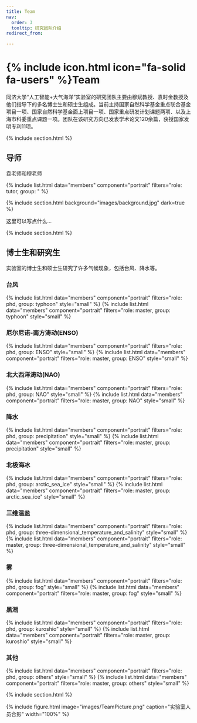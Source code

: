```yaml
---
title: Team
nav:
  order: 3
  tooltip: 研究团队介绍
redirect_from:

---
```


# {% include icon.html icon="fa-solid fa-users" %}Team

同济大学“人工智能+大气海洋”实验室的研究团队主要由穆斌教授、袁时金教授及他们指导下的多名博士生和硕士生组成。当前主持国家自然科学基金重点联合基金项目一项、国家自然科学基金面上项目一项、国家重点研发计划课题两项、以及上海市科委重点课题一项。团队在该研究方向已发表学术论文120余篇，获授国家发明专利11项。

{% include section.html %}

## 导师

袁老师和穆老师

{% include list.html data="members" component="portrait" filters="role: tutor, group: " %}

{% include section.html background="images/background.jpg" dark=true %}

这里可以写点什么...

{% include section.html %}

## 博士生和研究生

实验室的博士生和硕士生研究了许多气候现象，包括台风、降水等。

### 台风
{% include list.html data="members" component="portrait" filters="role: phd, group: typhoon" style="small" %}
{% include list.html data="members" component="portrait" filters="role: master, group: typhoon" style="small" %}
### 厄尔尼诺-南方涛动(ENSO)
{% include list.html data="members" component="portrait" filters="role: phd, group: ENSO" style="small" %}
{% include list.html data="members" component="portrait" filters="role: master, group: ENSO" style="small" %}
### 北大西洋涛动(NAO)
{% include list.html data="members" component="portrait" filters="role: phd, group: NAO" style="small" %}
{% include list.html data="members" component="portrait" filters="role: master, group: NAO" style="small" %}
### 降水
{% include list.html data="members" component="portrait" filters="role: phd, group: precipitation" style="small" %}
{% include list.html data="members" component="portrait" filters="role: master, group: precipitation" style="small" %}
### 北极海冰
{% include list.html data="members" component="portrait" filters="role: phd, group: arctic_sea_ice" style="small" %}
{% include list.html data="members" component="portrait" filters="role: master, group: arctic_sea_ice" style="small" %}
### 三维温盐
{% include list.html data="members" component="portrait" filters="role: phd, group: three-dimensional_temperature_and_salinity" style="small" %}
{% include list.html data="members" component="portrait" filters="role: master, group: three-dimensional_temperature_and_salinity" style="small" %}
### 雾
{% include list.html data="members" component="portrait" filters="role: phd, group: fog" style="small" %}
{% include list.html data="members" component="portrait" filters="role: master, group: fog" style="small" %}
### 黑潮
{% include list.html data="members" component="portrait" filters="role: phd, group: kuroshio" style="small" %}
{% include list.html data="members" component="portrait" filters="role: master, group: kuroshio" style="small" %}
### 其他
{% include list.html data="members" component="portrait" filters="role: phd, group: others" style="small" %}
{% include list.html data="members" component="portrait" filters="role: master, group: others" style="small" %}

{% include section.html %}

{%
  include figure.html
  image="images/TeamPicture.png"
  caption="实验室人员合影"
  width="100%"
%}